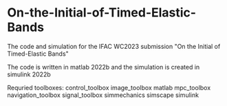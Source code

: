 # On-the-Initial-of-Timed-Elastic-Bands
The code and simulation for the IFAC WC2023 submission "On the Initial of Timed-Elastic Bands"

The code is written in matlab 2022b and the simulation is created in simulink 2022b

Requried toolboxes:
control_toolbox
image_toolbox
matlab
mpc_toolbox
navigation_toolbox
signal_toolbox
simmechanics
simscape
simulink
